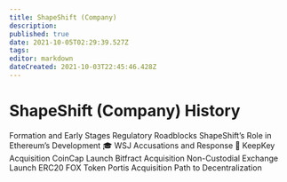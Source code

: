 ```yaml
---
title: ShapeShift (Company)
description: 
published: true
date: 2021-10-05T02:29:39.527Z
tags: 
editor: markdown
dateCreated: 2021-10-03T22:45:46.428Z
---
```


# ShapeShift (Company) History

Formation and Early Stages
Regulatory Roadblocks
ShapeShift’s Role in Ethereum’s Development 🎓
WSJ Accusations and Response 🧐
KeepKey Acquisition
CoinCap Launch
Bitfract Acquisition
Non-Custodial Exchange Launch
ERC20 FOX Token
Portis Acquisition
Path to Decentralization
